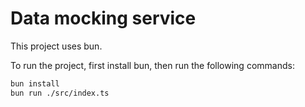 # Data mocking service

This project uses bun.

To run the project, first install bun, then run the following commands:

```bash
bun install
bun run ./src/index.ts
```
